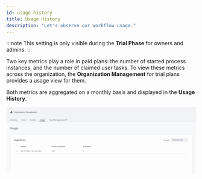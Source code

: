 ```yaml
---
id: usage-history
title: Usage History
description: "Let's observe our workflow usage."
---
```


:::note
This setting is only visible during the **Trial Phase** for owners and admins.
:::

Two key metrics play a role in paid plans: the number of started process instances, and the number of claimed user tasks. To view these metrics across the organization, the **Organization Management** for trial plans provides a usage view for them.

Both metrics are aggregated on a monthly basis and displayed in the **Usage History**.

![Usage History](./img/trial-usage-history.png)
